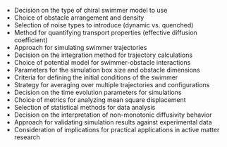 - Decision on the type of chiral swimmer model to use
- Choice of obstacle arrangement and density
- Selection of noise types to introduce (dynamic vs. quenched)
- Method for quantifying transport properties (effective diffusion coefficient)
- Approach for simulating swimmer trajectories
- Decision on the integration method for trajectory calculations
- Choice of potential model for swimmer-obstacle interactions
- Parameters for the simulation box size and obstacle dimensions
- Criteria for defining the initial conditions of the swimmer
- Strategy for averaging over multiple trajectories and configurations
- Decision on the time evolution parameters for simulations
- Choice of metrics for analyzing mean square displacement
- Selection of statistical methods for data analysis
- Decision on the interpretation of non-monotonic diffusivity behavior
- Approach for validating simulation results against experimental data
- Consideration of implications for practical applications in active matter research